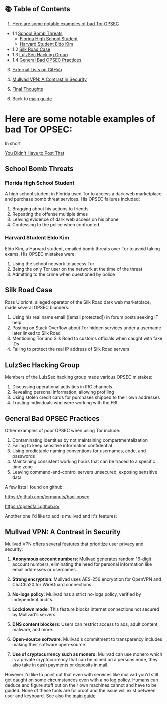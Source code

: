 ## 📚 Table of Contents

1. [Here are some notable examples of bad Tor OPSEC](#here-are-some-notable-examples-of-bad-tor-opsec)
* 1.1 [School Bomb Threats](#school-bomb-threats)
   * [Florida High School Student](#florida-high-school-student)
   * [Harvard Student Eldo Kim](#harvard-student-eldo-kim)
* 1.2 [Silk Road Case](#silk-road-case)
* 1.3 [LulzSec Hacking Group](#lulzsec-hacking-group)
* 1.4 [General Bad OPSEC Practices](#general-bad-opsec-practices)

3. [External Lists on GitHub](#a-few-lists-i-found-on-github)

4. [Mullvad VPN: A Contrast in Security](#mullvad-vpn-a-contrast-in-security)

5. [Final Thoughts](#final-thoughts)
6. Back to [main guide](../README.md)

# Here are some notable examples of bad Tor OPSEC:

In short

[You Didn't Have to Post That](https://www.youtube.com/watch?v=AkQaL9SU2BY)

## School Bomb Threats

### Florida High School Student

A high school student in Florida used Tor to access a dark web marketplace and purchase bomb threat services. His OPSEC failures included:

1. Bragging about his actions to friends
2. Repeating the offense multiple times
3. Leaving evidence of dark web access on his phone
4. Confessing to the police when confronted

### Harvard Student Eldo Kim

Eldo Kim, a Harvard student, emailed bomb threats over Tor to avoid taking exams. His OPSEC mistakes were:

1. Using the school network to access Tor
2. Being the only Tor user on the network at the time of the threat
3. Admitting to the crime when questioned by police

## Silk Road Case

Ross Ulbricht, alleged operator of the Silk Road dark web marketplace, made several OPSEC blunders:

1. Using his real name email ([email protected]) in forum posts seeking IT help
2. Posting on Stack Overflow about Tor hidden services under a username later linked to Silk Road
3. Mentioning Tor and Silk Road to customs officials when caught with fake IDs
4. Failing to protect the real IP address of Silk Road servers

## LulzSec Hacking Group

Members of the LulzSec hacking group made various OPSEC mistakes:

1. Discussing operational activities in IRC channels
2. Revealing personal information, allowing profiling
3. Using stolen credit cards for purchases shipped to their own addresses
4. Trusting individuals who were working with the FBI

## General Bad OPSEC Practices

Other examples of poor OPSEC when using Tor include:

1. Contaminating identities by not maintaining compartmentalization
2. Failing to keep sensitive information confidential
3. Using predictable naming conventions for usernames, code, and passwords
4. Maintaining consistent working hours that can be traced to a specific time zone
5. Leaving command-and-control servers unsecured, exposing sensitive data

A few lists I found on github:

https://github.com/jermanuts/bad-opsec 

https://opsecfail.github.io/

Another one I'd like to add is mullvad and it's features:

## Mullvad VPN: A Contrast in Security

Mullvad VPN offers several features that prioritize user privacy and security:

1. **Anonymous account numbers**: Mullvad generates random 16-digit account numbers, eliminating the need for personal information like email addresses or usernames.

2. **Strong encryption**: Mullvad uses AES-256 encryption for OpenVPN and ChaCha20 for WireGuard connections.

3. **No-logs policy**: Mullvad has a strict no-logs policy, verified by independent audits.

4. **Lockdown mode**: This feature blocks internet connections not secured by Mullvad's servers.

5. **DNS content blockers**: Users can restrict access to ads, adult content, malware, and more.

6. **Open-source software**: Mullvad's commitment to transparency includes making their software open-source.

7. **Use of cryptocurrency such as monero**: Mullvad can use monero which is a private cryptocurrency that can be mined on a persons node, they also take in cash payments or deposits in mail.

However I'd like to point out that even with services like mullvad you'd still get caught on some circumstances even with a no log policy. Humans can deduce and figure stuff out on their own machines cannot and have to be guided. None of these tools are fullproof and the issue will exist between user and keyboard. See also the [main guide](../README.md#how-to-opsec).

